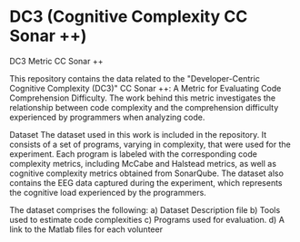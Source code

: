 # DC3 (Cognitive Complexity CC Sonar ++)
DC3 Metric CC Sonar ++

This repository contains the data related to the "Developer-Centric Cognitive Complexity (DC3)" CC Sonar ++: A Metric for Evaluating Code Comprehension Difficulty. The work behind this metric investigates the relationship between code complexity and the comprehension difficulty experienced by programmers when analyzing code.

Dataset
The dataset used in this work is included in the repository. It consists of a set of programs, varying in complexity, that were used for the experiment. Each program is labeled with the corresponding code complexity metrics, including McCabe and Halstead metrics, as well as cognitive complexity metrics obtained from SonarQube. The dataset also contains the EEG data captured during the experiment, which represents the cognitive load experienced by the programmers.

The dataset comprises the following:
a) Dataset Description file
b) Tools used to estimate code complexities
c) Programs used for evaluation. 
d) A link to the Matlab files for each volunteer
